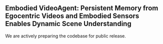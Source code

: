 ## Embodied VideoAgent: Persistent Memory from Egocentric Videos and Embodied Sensors Enables Dynamic Scene Understanding ##

We are actively preparing the codebase for public release.
